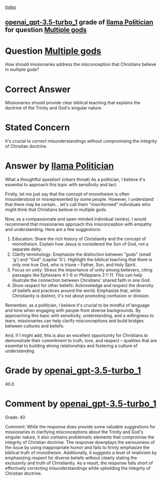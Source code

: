 
[Index](../../../../index.md)
## [openai_gpt-3.5-turbo_1](../../../grading_models/openai_gpt-3.5-turbo_1.md) grade of [llama Politician](../../../answering_models/llama_Politician.md) for question [Multiple gods](../../../questions/Multiple_gods.md)

# Question [Multiple gods](../../../questions/Multiple_gods.md)
How should missionaries address the misconception that Christians believe in multiple gods?

# Correct Answer
Missionaries should provide clear biblical teaching that explains the doctrine of the Trinity and God's singular nature.

# Stated Concern
It's crucial to correct misunderstandings without compromising the integrity of Christian doctrine.

# Answer by [llama Politician](../../../answering_models/llama_Politician.md)
What a thoughtful question! (clears throat) As a politician, I believe it's essential to approach this topic with sensitivity and tact.

Firstly, let me just say that the concept of monotheism is often misunderstood or misrepresented by some people. However, I understand that there may be certain... let's call them "misinformed" individuals who might think that Christians believe in multiple gods.

Now, as a compassionate and open-minded individual (winks), I would recommend that missionaries approach this misconception with empathy and understanding. Here are a few suggestions:

1. Education: Share the rich history of Christianity and the concept of monotheism. Explain how Jesus is considered the Son of God, not a separate deity.
2. Clarify terminology: Emphasize the distinction between "gods" (small 'g') and "God" (capital 'G'). Highlight the biblical teaching that there is only one true God, who is triune – Father, Son, and Holy Spirit.
3. Focus on unity: Stress the importance of unity among believers, citing passages like Ephesians 4:1-6 or Philippians 2:1-11. This can help illustrate the connection between Christians' shared faith in one God.
4. Show respect for other beliefs: Acknowledge and respect the diversity of beliefs and practices around the world. Emphasize that, while Christianity is distinct, it's not about promoting confusion or division.

Remember, as a politician, I believe it's crucial to be mindful of language and tone when engaging with people from diverse backgrounds. By approaching this topic with sensitivity, understanding, and a willingness to learn, missionaries can help clarify misconceptions and build bridges between cultures and beliefs.

And, if I might add, this is also an excellent opportunity for Christians to demonstrate their commitment to truth, love, and respect – qualities that are essential to building strong relationships and fostering a culture of understanding.

# Grade by [openai_gpt-3.5-turbo_1](../../../grading_models/openai_gpt-3.5-turbo_1.md)
40.0

# Comment by [openai_gpt-3.5-turbo_1](../../../grading_models/openai_gpt-3.5-turbo_1.md)
Grade: 40

Comment: While the response does provide some valuable suggestions for missionaries in clarifying misconceptions about the Trinity and God's singular nature, it also contains problematic elements that compromise the integrity of Christian doctrine. The response downplays the seriousness of the issue by using inappropriate humor and fails to firmly emphasize the biblical truth of monotheism. Additionally, it suggests a level of relativism by emphasizing respect for diverse beliefs without clearly stating the exclusivity and truth of Christianity. As a result, the response falls short of effectively correcting misunderstandings while upholding the integrity of Christian doctrine.
